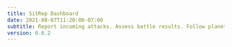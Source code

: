 ```yaml
---
title: SitRep Dashboard
date: 2021-08-07T11:20:00-07:00
subtitle: Report incoming attacks. Assess battle results. Follow planets.
version: 0.6.2
---
```


